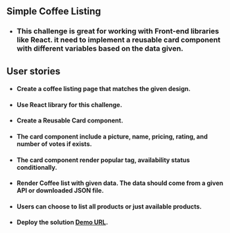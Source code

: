## Simple Coffee Listing
- ### This challenge is great for working with Front-end libraries like React. it need to implement a reusable card component with different variables based on the data given.

## User stories

- #### Create a coffee listing page that matches the given design.

- #### Use React library for this challenge.

- #### Create a Reusable Card component.

- #### The card component include a picture, name, pricing, rating, and number of votes if exists.

- #### The card component render popular tag, availability status conditionally.

- #### Render Coffee list with given data. The data should come from a given API or downloaded JSON file.

- #### Users can choose to list all products or just available products.

- #### Deploy the solution [Demo URL]().